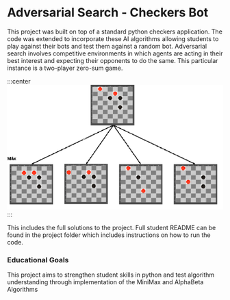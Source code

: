 # Adversarial Search - Checkers Bot

This project was built on top of a standard python checkers application. The code was extended to incorporate these AI algorithms allowing students to play against their bots and test them against a random bot. Adversarial search involves competitive environments in which agents are acting in their best interest and expecting their opponents to do the same. This particular instance is a two-player zero-sum game. 

:::center
![board](https://github.com/cbeveridge00/Connor_Portfolio/blob/main/Checkers%20Bot/tree.png?raw=true)
:::

This includes the full solutions to the project. Full student README can be found in the project folder which includes instructions on how to run the code.

### Educational Goals

This project aims to strengthen student skills in python and test algorithm understanding through implementation of the MiniMax and AlphaBeta Algorithms
